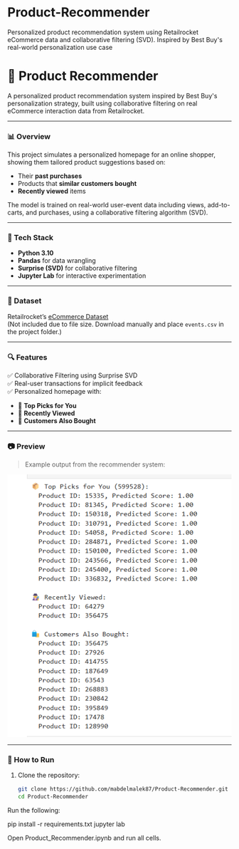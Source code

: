 # Product-Recommender
Personalized product recommendation system using Retailrocket eCommerce data and collaborative filtering (SVD). Inspired by Best Buy's real-world personalization use case
# 🛒 Product Recommender

A personalized product recommendation system inspired by Best Buy's personalization strategy, built using collaborative filtering on real eCommerce interaction data from Retailrocket.

---

### 📊 Overview

This project simulates a personalized homepage for an online shopper, showing them tailored product suggestions based on:

- Their **past purchases**
- Products that **similar customers bought**
- **Recently viewed** items

The model is trained on real-world user-event data including views, add-to-carts, and purchases, using a collaborative filtering algorithm (SVD).

---

### 🔧 Tech Stack

- **Python 3.10**
- **Pandas** for data wrangling
- **Surprise (SVD)** for collaborative filtering
- **Jupyter Lab** for interactive experimentation

---

### 📁 Dataset

Retailrocket’s [eCommerce Dataset](https://www.kaggle.com/datasets/retailrocket/ecommerce-dataset)  
(Not included due to file size. Download manually and place `events.csv` in the project folder.)

---

### 🔍 Features

✅ Collaborative Filtering using Surprise SVD  
✅ Real-user transactions for implicit feedback  
✅ Personalized homepage with:
- 🧠 **Top Picks for You**
- 👀 **Recently Viewed**
- 👥 **Customers Also Bought**

---

### 📷 Preview

> Example output from the recommender system:

<img src="preview.png" alt="Recommendation Preview" width="700"/>

---

### 🚀 How to Run

1. Clone the repository:
   ```bash
   git clone https://github.com/mabdelmalek87/Product-Recommender.git
   cd Product-Recommender
   
Run the following: 

pip install -r requirements.txt
jupyter lab

Open Product_Recommender.ipynb and run all cells.
